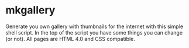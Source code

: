 # mkgallery
Generate you own gallery with thumbnails for the internet with this simple shell script. In the top of the script you have some things you can change (or not). All pages are HTML 4.0 and CSS compatible.
